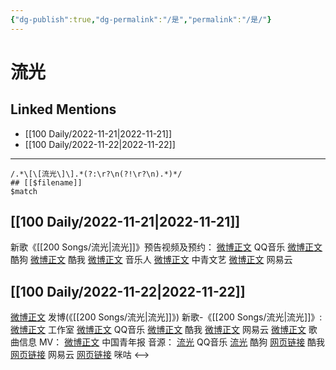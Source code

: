 ```yaml
---
{"dg-publish":true,"dg-permalink":"/是","permalink":"/是/"}
---
```


# 流光

## Linked Mentions
- [[100 Daily/2022-11-21\|2022-11-21]]
- [[100 Daily/2022-11-22\|2022-11-22]]


---

```expander
/.*\[\[流光\]\].*(?:\r?\n(?!\r?\n).*)*/
## [[$filename]]
$match
```
## [[100 Daily/2022-11-21\|2022-11-21]]

新歌《[[200 Songs/流光\|流光]]》预告视频及预约：
[微博正文](https://m.weibo.cn/2169129705/4838262788590098) QQ音乐
[微博正文](https://m.weibo.cn/1665103091/4838262302049214) 酷狗
[微博正文](https://m.weibo.cn/1738434147/4838260188124539) 酷我
[微博正文](https://m.weibo.cn/1852855013/4838212461150938) 音乐人
[微博正文](https://m.weibo.cn/7736504591/4838275377005904) 中青文艺
[微博正文](https://m.weibo.cn/1721030997/4838256099729067) 网易云

## [[100 Daily/2022-11-22\|2022-11-22]]

[微博正文](http://weibo.com/1736988591/MgbtR1ix7) 发博(《[[200 Songs/流光\|流光]]》)
新歌-《[[200 Songs/流光\|流光]]》:
[微博正文](http://weibo.com/7478855230/Mg6NtxiLm) 工作室
[微博正文](http://weibo.com/2169129705/Mg6NfqLuM) QQ音乐
[微博正文](http://weibo.com/1738434147/Mg6NexxxY) 酷我
[微博正文](http://weibo.com/1721030997/Mg6Nf3G8z) 网易云
[微博正文](http://weibo.com/6466290670/Mg6T77xj9) 歌曲信息
MV：
[微博正文](http://weibo.com/1726918143/MgaIMrIpj) 中国青年报
音源：
[流光](https://weibo.cn/sinaurl?u=https%3A%2F%2Fi.y.qq.com%2Fv8%2Fplaysong.html%3Fsongid%3D384599335%26source%3Dyqq%26ADTAG%3Dhz_wb_sf%26channelId%3D10081987) QQ音乐
[流光](https://weibo.cn/sinaurl?u=https%3A%2F%2Ft4.kugou.com%2Fsong.html%3Fid%3D7X2Vk1azFV3) 酷狗
[网页链接](https://weibo.cn/sinaurl?u=http%3A%2F%2Fm.kuwo.cn%2Fnewh5app%2Fplay_detail%2F251788638) 酷我
[网页链接](https://weibo.cn/sinaurl?u=https%3A%2F%2Fmusic.163.com%2F%23%2Fsong%3Fid%3D2000371815) 网易云
[网页链接](https://weibo.cn/sinaurl?u=https%3A%2F%2Fh5.nf.migu.cn%2Fapp%2Fv4%2Fp%2Fshare%2Fsong%2Findex.html%3Fid%3D600919000008414122) 咪咕
<-->
